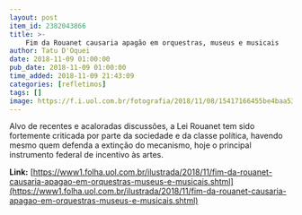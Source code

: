 ```yaml
---
layout: post
item_id: 2382043866
title: >-
    Fim da Rouanet causaria apagão em orquestras, museus e musicais
author: Tatu D'Oquei
date: 2018-11-09 01:00:00
pub_date: 2018-11-09 01:00:00
time_added: 2018-11-09 21:43:09
categories: [refletimos]
tags: []
image: https://f.i.uol.com.br/fotografia/2018/11/08/15417166455be4baa538e3c_1541716645_3x2_rt.jpg
---
```


​Alvo de recentes e acaloradas discussões, a Lei Rouanet tem sido fortemente criticada por parte da sociedade e da classe política, havendo mesmo quem defenda a extinção do mecanismo, hoje o principal instrumento federal de incentivo às artes.

**Link:** [https://www1.folha.uol.com.br/ilustrada/2018/11/fim-da-rouanet-causaria-apagao-em-orquestras-museus-e-musicais.shtml](https://www1.folha.uol.com.br/ilustrada/2018/11/fim-da-rouanet-causaria-apagao-em-orquestras-museus-e-musicais.shtml)

